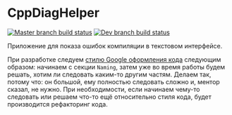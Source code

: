 # CppDiagHelper
[![Master branch build status](https://travis-ci.org/Valeriy-Zainullin/CppDiagHelper.svg?branch=master)](https://travis-ci.org/Valeriy-Zainullin/CppDiagHelper)
[![Dev branch build status](https://travis-ci.org/Valeriy-Zainullin/CppDiagHelper.svg?branch=dev)](https://travis-ci.org/Valeriy-Zainullin/CppDiagHelper)

Приложение для показа ошибок компиляции в текстовом интерфейсе.  

При разработке следуем
[стилю Google оформления кода](https://google.github.io/styleguide/cppguide.html) следующим образом:
начинаем с секции `Naming`, затем уже во время работы будем решать, хотим ли следовать каким-то
другим частям. Делаем так, потому что: он большой, ему полностью следовать сложно и, ментор сказал,
не нужно. При необходимости, если начинаем чему-то следовать или решаем что-то ещё относительно
стиля кода,  будет производится рефакторинг кода.
